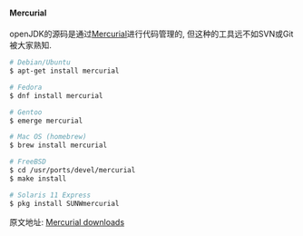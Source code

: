 #### Mercurial
openJDK的源码是通过[Mercurial](https://www.mercurial-scm.org)进行代码管理的, 但这种的工具远不如SVN或Git被大家熟知. 
```bash
# Debian/Ubuntu
$ apt-get install mercurial

# Fedora
$ dnf install mercurial

# Gentoo
$ emerge mercurial

# Mac OS (homebrew)
$ brew install mercurial

# FreeBSD
$ cd /usr/ports/devel/mercurial
$ make install

# Solaris 11 Express
$ pkg install SUNWmercurial
```
原文地址: [Mercurial downloads](https://www.mercurial-scm.org/downloads)
